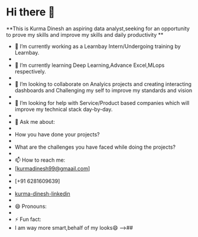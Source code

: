 # Hi there 👋

**This is Kurma Dinesh an aspiring data analyst,seeking for an opportunity to prove my skills and improve my skills and daily productivity **

- 🔭 I’m currently working as a Learnbay Intern/Undergoing training by Learnbay.
- 
- 🌱 I’m currently learning Deep Learning,Advance Excel,MLops respectively.
- 
- 👯 I’m looking to collaborate on Analyics projects and creating interacting dashboards and Challenging my self to improve my standards and vision
- 
- 🤔 I’m looking for help with Service/Product based companies which will improve my technical stack day-by-day.
- 
- 💬 Ask me about:
- 
- How you have done your projects?
- 
- What are the challenges you have faced while doing the projects?
- 
- 📫 How to reach me:
- [kurmadinesh99@gmaail.com]
- 
- [+91 6281609639]
- 
- [kurma-dinesh-linkedin](https://www.linkedin.com/in/kurma-dinesh-ae12/)
- 
- 😄 Pronouns:
-       
- ⚡ Fun fact:
- I am way more smart,behalf of my looks😄
-->##
